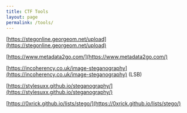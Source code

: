 ```yaml
---
title: CTF Tools
layout: page
permalink: /tools/
---
```

[https://stegonline.georgeom.net/upload](https://stegonline.georgeom.net/upload)

[https://www.metadata2go.com/](https://www.metadata2go.com/)

[https://incoherency.co.uk/image-steganography](https://incoherency.co.uk/image-steganography) (LSB)

[https://stylesuxx.github.io/steganography/](https://stylesuxx.github.io/steganography/)

[https://0xrick.github.io/lists/stego/](https://0xrick.github.io/lists/stego/)
